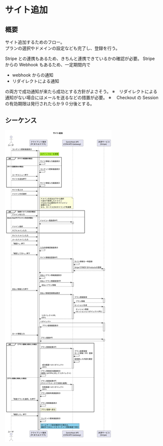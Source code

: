 # サイト追加

## 概要

サイト追加するためのフロー。  
プランの選択やドメインの設定なども完了し、登録を行う。

Stripe との連携もあるため、きちんと連携できているかの確認が必要。
Stripe からの Webhook もあるため、一定期間内で

- webhook からの通知
- リダイレクトによる通知

の両方で成功通知が来たら成功とする方針がよさそう。
※　リダイレクトによる通知がない場合にはメールを送るなどの措置が必要。
※　 Checkout の Session の有効期限は発行されたらか９０分後とする。

## シーケンス

![サイト追加](./addSiteFlow.svg)
